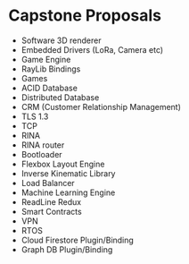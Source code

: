# Capstone Proposals

- Software 3D renderer
- Embedded Drivers (LoRa, Camera etc)
- Game Engine
- RayLib Bindings
- Games
- ACID Database
- Distributed Database
- CRM (Customer Relationship Management)
- TLS 1.3
- TCP
- RINA
- RINA router
- Bootloader
- Flexbox Layout Engine
- Inverse Kinematic Library
- Load Balancer
- Machine Learning Engine
- ReadLine Redux
- Smart Contracts
- VPN
- RTOS
- Cloud Firestore Plugin/Binding
- Graph DB Plugin/Binding
